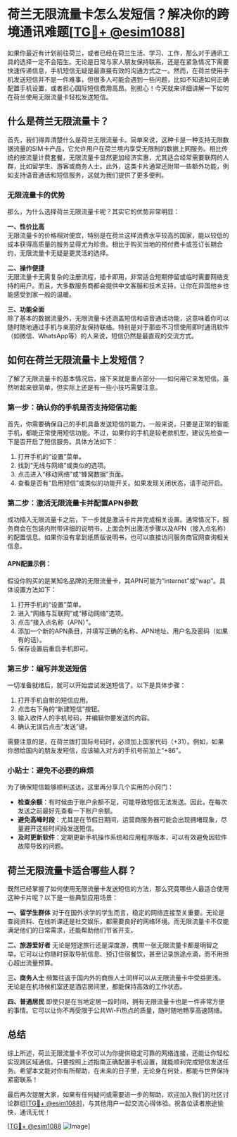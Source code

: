 # 荷兰无限流量卡怎么发短信？解决你的跨境通讯难题[[TG💪+ @esim1088](https://t.me/s/esim1088)]

如果你最近有计划前往荷兰，或者已经在荷兰生活、学习、工作，那么对于通讯工具的选择一定不会陌生。无论是日常与家人朋友保持联系，还是在紧急情况下需要快速传递信息，手机短信无疑是最直接有效的沟通方式之一。然而，在荷兰使用手机发送短信并不是一件难事，但很多人可能会遇到一些问题，比如不知道如何正确配置手机设置，或者担心国际短信费用高昂。别担心！今天就来详细讲解一下如何在荷兰使用无限流量卡轻松发送短信。

## 什么是荷兰无限流量卡？

首先，我们得弄清楚什么是荷兰无限流量卡。简单来说，这种卡是一种支持无限数据流量的SIM卡产品，它允许用户在荷兰境内享受无限制的数据上网服务。相比传统的按流量计费套餐，无限流量卡显然更加经济实惠，尤其适合经常需要联网的人群，比如留学生、游客或商务人士。此外，这类卡片通常还附带一些额外功能，例如支持语音通话和短信服务，这就为我们提供了更多便利。

### 无限流量卡的优势

那么，为什么选择荷兰无限流量卡呢？其实它的优势非常明显：

**一、性价比高**  
无限流量卡的价格相对便宜，特别是在荷兰这样消费水平较高的国家，能以较低的成本获得高质量的服务显得尤为珍贵。相比于购买当地的预付费卡或签订长期合约，无限流量卡无疑是更灵活的选择。

**二、操作便捷**  
无限流量卡无需复杂的注册流程，插卡即用，非常适合短期停留或临时需要网络支持的用户。而且，大多数服务商都会提供中文客服和技术支持，让你在异国他乡也能感受到家一般的温暖。

**三、功能全面**  
除了基本的数据流量外，无限流量卡还涵盖短信和语音通话功能，这意味着你可以随时随地通过手机与亲朋好友保持联络。特别是对于那些不习惯使用即时通讯软件（如微信、WhatsApp等）的人来说，短信仍然是最直观的交流方式。

## 如何在荷兰无限流量卡上发短信？

了解了无限流量卡的基本情况后，接下来就是重点部分——如何用它来发短信。虽然听起来很简单，但实际上还是有一些小技巧需要注意。

### 第一步：确认你的手机是否支持短信功能

首先，你需要确保自己的手机具备发送短信的能力。一般来说，只要是正常的智能手机，都能正常使用短信功能。不过，如果你的手机是较老款机型，建议先检查一下是否开启了短信服务。具体方法如下：

1. 打开手机的“设置”菜单。
2. 找到“无线与网络”或类似的选项。
3. 点击进入“移动网络”或“蜂窝数据”页面。
4. 查看是否有“启用短信”或类似的功能开关。如果发现关闭状态，请手动开启。

### 第二步：激活无限流量卡并配置APN参数

成功插入无限流量卡之后，下一步就是激活卡片并完成相关设置。通常情况下，服务商会在包装内附带详细的说明书，上面会列出激活步骤以及APN（接入点名称）的配置信息。如果你没有拿到纸质版说明书，也可以直接访问服务商官网查询相关信息。

#### APN配置示例：
假设你购买的是某知名品牌的无限流量卡，其APN可能为“internet”或“wap”。具体设置方法如下：

1. 打开手机的“设置”菜单。
2. 进入“网络与互联网”或“移动网络”选项。
3. 点击“接入点名称（APN）”。
4. 添加一个新的APN条目，并填写正确的名称、APN地址、用户名及密码（如果有的话）。
5. 保存设置后重启手机即可。

### 第三步：编写并发送短信

一切准备就绪后，就可以开始尝试发送短信了。以下是具体步骤：

1. 打开手机自带的短信应用。
2. 点击右下角的“新建短信”按钮。
3. 输入收件人的手机号码，并编辑你要发送的内容。
4. 确认无误后点击“发送”键。

需要注意的是，在荷兰拨打国际号码时，必须加上国家代码（+31）。例如，如果你想给国内的朋友发短信，应该输入对方的手机号前加上“+86”。

### 小贴士：避免不必要的麻烦

为了确保短信能够顺利送达，这里再分享几个实用的小窍门：

- **检查余额**：有时候由于账户余额不足，可能导致短信无法发送。因此，在每次发送之前最好先查看一下账户余额。
- **避免高峰时段**：尤其是在节假日期间，运营商服务器可能会出现拥堵现象，尽量避开这些时间段发送短信。
- **及时更新软件**：定期更新手机操作系统和应用程序版本，可以有效避免因软件故障导致的问题。

## 荷兰无限流量卡适合哪些人群？

既然已经掌握了如何使用无限流量卡发送短信的方法，那么究竟哪些人最适合使用这种卡片呢？以下是一些典型应用场景：

**一、留学生群体**
对于在国外求学的学生而言，稳定的网络连接至关重要。无论是查阅资料、在线听课还是社交娱乐，都需要良好的网络环境。而无限流量卡不仅能满足他们的日常需求，还能帮助他们节省开支。

**二、旅游爱好者**
无论是短途旅行还是深度游，携带一张无限流量卡都是明智之举。它可以让你随时获取导航信息、预订住宿餐饮，甚至记录旅途点滴，而不用担心超出流量预算。

**三、商务人士**
频繁往返于国内外的商旅人士同样可以从无限流量卡中受益匪浅。无论是在机场候机室还是酒店房间里，都能保持高效的工作状态。

**四、普通居民**
即使只是在当地定居一段时间，拥有无限流量卡也是一件非常方便的事情。它可以让你不再受限于公共Wi-Fi热点的质量，随时随地畅享高速网络。

## 总结

综上所述，荷兰无限流量卡不仅可以为你提供稳定可靠的网络连接，还能让你轻松实现跨区域通信。只要按照上述指南正确配置手机设置，就能顺利完成短信发送任务。希望本文能对你有所帮助，在未来的日子里，无论身在何处，都能与世界保持紧密联系！

最后再次提醒大家，如果有任何疑问或需要进一步的帮助，欢迎加入我们的社区讨论群组[[TG💪+ @esim1088](https://t.me/s/esim1088)]，与其他用户一起交流心得体验。祝各位读者旅途愉快，通讯无忧！

[[TG💪+ @esim1088](https://t.me/s/esim1088) ![Image](https://i.postimg.cc/4NQfJmqS/Snipaste-2025-05-13-00-14-12.png)]